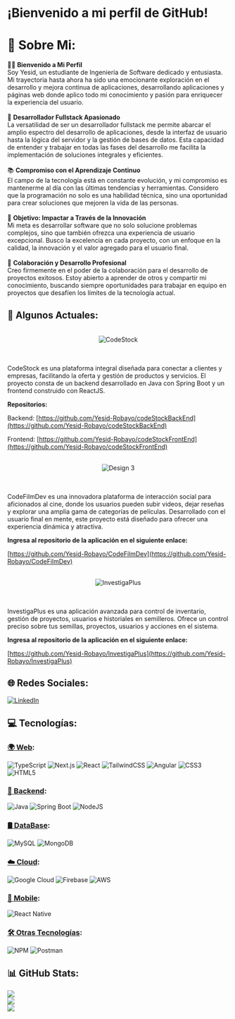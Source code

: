 # ¡Bienvenido a mi perfil de GitHub!

# 💫 Sobre Mi:

👨‍💻 **Bienvenido a Mi Perfil**<br>
Soy Yesid, un estudiante de Ingeniería de Software dedicado y entusiasta. Mi trayectoria hasta ahora ha sido una emocionante exploración en el desarrollo y mejora continua de aplicaciones, desarrollando aplicaciones y páginas web donde aplico todo mi conocimiento y pasión para enriquecer la experiencia del usuario.<br><br>
🚀 **Desarrollador Fullstack Apasionado**<br>
La versatilidad de ser un desarrollador fullstack me permite abarcar el amplio espectro del desarrollo de aplicaciones, desde la interfaz de usuario hasta la lógica del servidor y la gestión de bases de datos. Esta capacidad de entender y trabajar en todas las fases del desarrollo me facilita la implementación de soluciones integrales y eficientes.<br><br>
📚 **Compromiso con el Aprendizaje Continuo**<br>
El campo de la tecnología está en constante evolución, y mi compromiso es mantenerme al día con las últimas tendencias y herramientas. Considero que la programación no solo es una habilidad técnica, sino una oportunidad para crear soluciones que mejoren la vida de las personas.<br><br>
🎯 **Objetivo: Impactar a Través de la Innovación**<br>
Mi meta es desarrollar software que no solo solucione problemas complejos, sino que también ofrezca una experiencia de usuario excepcional. Busco la excelencia en cada proyecto, con un enfoque en la calidad, la innovación y el valor agregado para el usuario final.<br><br>
💼 **Colaboración y Desarrollo Profesional**<br>
Creo firmemente en el poder de la colaboración para el desarrollo de proyectos exitosos. Estoy abierto a aprender de otros y compartir mi conocimiento, buscando siempre oportunidades para trabajar en equipo en proyectos que desafíen los límites de la tecnología actual.

## 💫 Algunos Actuales:
<br/>
<div align="center">
  <img src="https://github.com/Yesid-Robayo/Yesid-Robayo/assets/114313044/6b0f150e-e56f-4aba-a7d9-292db55bb06e" alt="CodeStock" />
</div>
<br/>
<br/>

CodeStock es una plataforma integral diseñada para conectar a clientes y empresas, facilitando la oferta y gestión de productos y servicios. El proyecto consta de un backend desarrollado en Java con Spring Boot y un frontend construido con ReactJS.

**Repositorios:**

Backend: [https://github.com/Yesid-Robayo/codeStockBackEnd](https://github.com/Yesid-Robayo/codeStockBackEnd)

Frontend: [https://github.com/Yesid-Robayo/codeStockFrontEnd](https://github.com/Yesid-Robayo/codeStockFrontEnd)
<br/>
<br/>

<div align="center">
  <img src="https://github.com/Yesid-Robayo/Yesid-Robayo/assets/114313044/f57206f6-ca96-40db-8bb6-7062cafdea9a" alt="Design 3" />
</div>
<br/>
<br/>

CodeFilmDev es una innovadora plataforma de interacción social para aficionados al cine, donde los usuarios pueden subir videos, dejar reseñas y explorar una amplia gama de categorías de películas. Desarrollado con el usuario final en mente, este proyecto está diseñado para ofrecer una experiencia dinámica y atractiva.

**Ingresa al repositorio de la aplicación en el siguiente enlace:**

[https://github.com/Yesid-Robayo/CodeFilmDev](https://github.com/Yesid-Robayo/CodeFilmDev)
<br/>
<br/>

<div align="center">
  <img src="https://github.com/Yesid-Robayo/Yesid-Robayo/assets/114313044/1b4aedc3-961f-4189-9266-e5f04cf1d2c7" alt="InvestigaPlus" />
</div>
<br/>
<br/>

InvestigaPlus es una aplicación avanzada para control de inventario, gestión de proyectos, usuarios e historiales en semilleros. Ofrece un control preciso sobre tus semillas, proyectos, usuarios y acciones en el sistema.

**Ingresa al repositorio de la aplicación en el siguiente enlace:**

[https://github.com/Yesid-Robayo/InvestigaPlus](https://github.com/Yesid-Robayo/InvestigaPlus)

## 🌐 Redes Sociales:
[![LinkedIn](https://img.shields.io/badge/LinkedIn-%230077B5.svg?logo=linkedin&logoColor=white)](https://linkedin.com/in/yesid11)

## 💻 Tecnologías:

### [🌍 Web](https://developer.mozilla.org/en-US/docs/Web):

![TypeScript](https://img.shields.io/badge/typescript-%23007ACC.svg?style=for-the-badge&logo=typescript&logoColor=white) ![Next.js](https://img.shields.io/badge/next.js-000000?style=for-the-badge&logo=nextdotjs&logoColor=white) ![React](https://img.shields.io/badge/react-%2320232a.svg?style=for-the-badge&logo=react&logoColor=%2361DAFB) ![TailwindCSS](https://img.shields.io/badge/tailwindcss-%2338B2AC.svg?style=for-the-badge&logo=tailwind-css&logoColor=white) ![Angular](https://img.shields.io/badge/angular-%23DD0031.svg?style=for-the-badge&logo=angular&logoColor=white) ![CSS3](https://img.shields.io/badge/css3-%231572B6.svg?style=for-the-badge&logo=css3&logoColor=white) ![HTML5](https://img.shields.io/badge/html5-%23E34F26.svg?style=for-the-badge&logo=html5&logoColor=white)

### [🔧 Backend](https://en.wikipedia.org/wiki/Backend_development):

![Java](https://img.shields.io/badge/java-%23ED8B00.svg?style=for-the-badge&logo=openjdk&logoColor=white) ![Spring Boot](https://img.shields.io/badge/springboot-%236DB33F.svg?style=for-the-badge&logo=springboot&logoColor=white) ![NodeJS](https://img.shields.io/badge/node.js%20-%2343853D.svg?&style=for-the-badge&logo=node.js&logoColor=white) 

### [🛢 DataBase](https://en.wikipedia.org/wiki/Database):

![MySQL](https://img.shields.io/badge/mysql-%2300000f.svg?style=for-the-badge&logo=mysql&logoColor=white) ![MongoDB](https://img.shields.io/badge/MongoDB-%234ea94b.svg?style=for-the-badge&logo=mongodb&logoColor=white) 

### [☁️ Cloud](https://www.zendesk.com.mx/blog/tecnologia-de-nube/):
![Google Cloud](https://img.shields.io/badge/GoogleCloud-%234285F4.svg?style=for-the-badge&logo=google-cloud&logoColor=white) ![Firebase](https://img.shields.io/badge/firebase-%23039BE5.svg?style=for-the-badge&logo=firebase) ![AWS](https://img.shields.io/badge/Amazon%20AWS-%23FF9900.svg?style=for-the-badge&logo=amazonaws&logoColor=white)


### [📱 Mobile](https://developer.android.com/):

![React Native](https://img.shields.io/badge/react_native-%2320232a.svg?style=for-the-badge&logo=react&logoColor=%2361DAFB)

### [🛠 Otras Tecnologías](https://www.npmjs.com/):

![NPM](https://img.shields.io/badge/NPM-%23CB3837.svg?style=for-the-badge&logo=npm&logoColor=white) ![Postman](https://img.shields.io/badge/Postman-FF6C37?style=for-the-badge&logo=postman&logoColor=white)

## 📊 GitHub Stats:
![](https://github-readme-stats.vercel.app/api?username=Yesid-Robayo&theme=tokyonight&hide_border=false&include_all_commits=true&count_private=true)<br/>
![](https://github-readme-streak-stats.herokuapp.com/?user=Yesid-Robayo&theme=tokyonight&hide_border=false)<br/>
![](https://github-readme-stats.vercel.app/api/top-langs/?username=Yesid-Robayo&theme=tokyonight&hide_border=false&include_all_commits=true&count_private=true&layout=compact)



